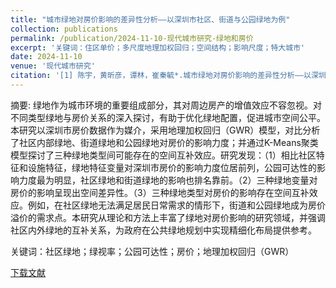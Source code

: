 ```yaml
---
title: "城市绿地对房价影响的差异性分析——以深圳市社区、街道与公园绿地为例"
collection: publications
permalink: /publication/2024-11-10-现代城市研究-绿地和房价
excerpt: '关键词：住区单价；多尺度地理加权回归；空间结构；影响尺度；特大城市'
date: 2024-11-10
venue: '现代城市研究'
citation: '[1] 陈宇，黄昕彦，谭林，崔秦毓*.城市绿地对房价影响的差异性分析——以深圳市社区、街道与公园绿地为例[J].现代城市研究,2025,(05):62-69.'
---
```

摘要: 绿地作为城市环境的重要组成部分，其对周边房产的增值效应不容忽视。对不同类型绿地与房价关系的深入探讨，有助于优化绿地配置，促进城市空间公平。本研究以深圳市房价数据作为媒介，采用地理加权回归（GWR）模型，对比分析了社区内部绿地、街道绿地和公园绿地对房价的影响力度；并通过K-Means聚类模型探讨了三种绿地类型间可能存在的空间互补效应。研究发现：（1）相比社区特征和设施特征，绿地特征变量对深圳市房价的影响力度位居前列，公园可达性的影响力度最为明显，社区绿地和街道绿地的影响也排名靠前。（2）三种绿地变量对房价的影响呈现出空间差异性。（3）三种绿地类型对房价的影响存在空间互补效应。例如，在社区绿地无法满足居民日常需求的情形下，街道和公园绿地成为房价溢价的需求点。本研究从理论和方法上丰富了绿地对房价影响的研究领域，并强调社区内外绿地的互补关系，为政府在公共绿地规划中实现精细化布局提供参考。

关键词：社区绿地；绿视率；公园可达性；房价；地理加权回归（GWR）	

[下载文献](https://kns.cnki.net/kcms2/article/abstract?v=ZscdH8NaPi8lnjka-5Anc1mWx6snxQtNIS_B2MtVIc44xpzuoo3dzVSiIVAztW-hcsbX3F25W8HYcPChgIWMFrUxquW3mduI3jSrtulkHWxOpVB1jKO3tCQzoK_no7yWtH183QCUTSwS3Rnm1hFyP4li3NiRzofGofvITmrItRQaCRmhKK2TLw==&uniplatform=NZKPT&language=CHS)
